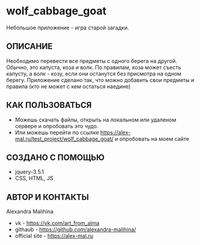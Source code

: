 # wolf_cabbage_goat

Небольшое приложение - игра старой загадки.

ОПИСАНИЕ
-----------------------
Необходимо перевести все предметы с одного берега на другой. Обычно, это капуста, коза и волк. По правилам, коза может съесть капусту, а волк - козу, если они останутся без присмотра на одном берегу.
Приложение сделано так, что можно добавить свои предметы и правила (кто не может с кем остаться наедине)

КАК ПОЛЬЗОВАТЬСЯ
-----------------------
  - Можешь скачать файлы, открыть на локальном или удаленом сервере и опробовать это чудо.
  - Или можешь перейти по ссылке https://alex-mal.ru/test_project/wolf_cabbage_goat/ и опробовать на моем сайте
  
СОЗДАНО С ПОМОЩЬЮ
-----------------------
- jquery-3.5.1
- CSS, HTML, JS

АВТОР И КОНТАКТЫ
-------------------------
Alexandra Malihina
* vk - https://vk.com/art_from_alma
* githaub - https://github.com/alexandra-malihina/
* official site - https://alex-mal.ru


